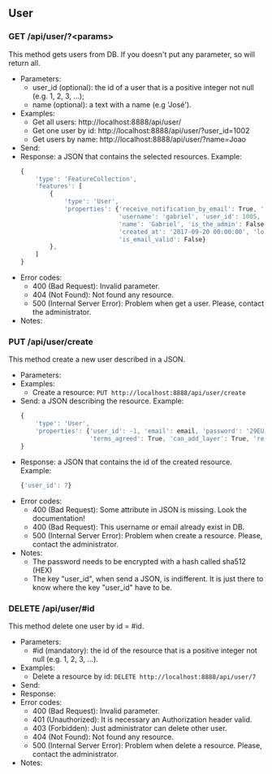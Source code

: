 ## User


### GET /api/user/?\<params>

This method gets users from DB. If you doesn't put any parameter, so will return all.
- Parameters:
    - user_id (optional): the id of a user that is a positive integer not null (e.g. 1, 2, 3, ...);
    - name (optional): a text with a name (e.g 'José').
- Examples:
    - Get all users: http://localhost:8888/api/user/
    - Get one user by id: http://localhost:8888/api/user/?user_id=1002
    - Get users by name: http://localhost:8888/api/user/?name=Joao
- Send:
- Response: a JSON that contains the selected resources. Example:
    ```javascript
    {
        'type': 'FeatureCollection',
        'features': [
            {
                'type': 'User',
                'properties': {'receive_notification_by_email': True, 'terms_agreed': False,
                               'username': 'gabriel', 'user_id': 1005, 'email': 'gabriel@admin.com',
                               'name': 'Gabriel', 'is_the_admin': False, 'can_add_layer': True,
                               'created_at': '2017-09-20 00:00:00', 'login_date': '2017-09-20T00:00:00',
                               'is_email_valid': False}
            },
        ]
    }
    ```
- Error codes:
    - 400 (Bad Request): Invalid parameter.
    - 404 (Not Found): Not found any resource.
    - 500 (Internal Server Error): Problem when get a user. Please, contact the administrator.
- Notes:


### PUT /api/user/create

This method create a new user described in a JSON.
- Parameters:
- Examples:
     - Create a resource: ```PUT http://localhost:8888/api/user/create```
- Send: a JSON describing the resource. Example:
    ```javascript
    {
        'type': 'User',
        'properties': {'user_id': -1, 'email': email, 'password': '29EU290UE', 'username': 'roger', 'name': 'Roger',
                       'terms_agreed': True, 'can_add_layer': True, 'receive_notification_by_email': False}
    }
    ```
- Response: a JSON that contains the id of the created resource. Example:
    ```javascript
    {'user_id': 7}
    ```
- Error codes:
    - 400 (Bad Request): Some attribute in JSON is missing. Look the documentation!
    - 400 (Bad Request): This username or email already exist in DB.
    - 500 (Internal Server Error): Problem when create a resource. Please, contact the administrator.
- Notes:
    - The password needs to be encrypted with a hash called sha512 (HEX)
    - The key "user_id", when send a JSON, is indifferent. It is just there to know where the key "user_id" have to be.


<!-- - PUT /api/user/update -->


### DELETE /api/user/#id

This method delete one user by id = #id.
- Parameters:
    - #id (mandatory): the id of the resource that is a positive integer not null (e.g. 1, 2, 3, ...).
- Examples:
     - Delete a resource by id: ```DELETE http://localhost:8888/api/user/7```
- Send:
- Response:
- Error codes:
    - 400 (Bad Request): Invalid parameter.
    - 401 (Unauthorized): It is necessary an Authorization header valid.
    - 403 (Forbidden): Just administrator can delete other user.
    - 404 (Not Found): Not found any resource.
    - 500 (Internal Server Error): Problem when delete a resource. Please, contact the administrator.
- Notes:
